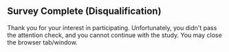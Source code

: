 ## Survey Complete (Disqualification)

Thank you for your interest in participating. Unfortunately, you didn't pass the attention check, and you cannot continue with the study. You may close the browser tab/window.